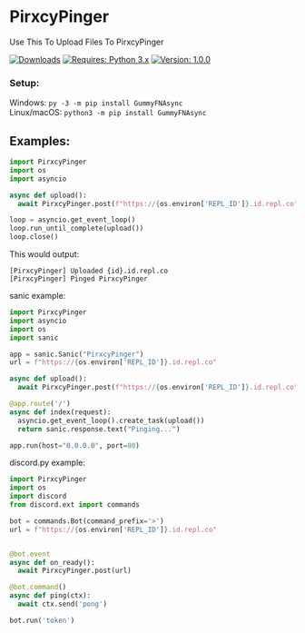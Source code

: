 # PirxcyPinger
Use This To Upload Files To PirxcyPinger

[![Downloads](https://pepy.tech/badge/PirxcyPinger)](https://pepy.tech/project/PirxcyPinger)
[![Requires: Python 3.x](https://img.shields.io/pypi/pyversions/PirxcyPinger.svg)](https://pypi.org/project/PirxcyPinger/)
[![Version: 1.0.0](https://img.shields.io/pypi/v/PirxcyPinger.svg)](https://pypi.org/project/PirxcyPinger/)

### Setup:
Windows: ``py -3 -m pip install GummyFNAsync``<br>
Linux/macOS: ``python3 -m pip install GummyFNAsync``

## Examples:
```python
import PirxcyPinger
import os
import asyncio

async def upload():
  await PirxcyPinger.post(f"https://{os.environ['REPL_ID']}.id.repl.co")

loop = asyncio.get_event_loop()
loop.run_until_complete(upload())
loop.close()
```

This would output:<br>
```
[PirxcyPinger] Uploaded {id}.id.repl.co
[PirxcyPinger] Pinged PirxcyPinger
```

sanic example:
```python
import PirxcyPinger
import asyncio
import os
import sanic

app = sanic.Sanic("PirxcyPinger")
url = f"https://{os.environ['REPL_ID']}.id.repl.co"

async def upload():
  await PirxcyPinger.post(f"https://{os.environ['REPL_ID']}.id.repl.co")

@app.route('/')
async def index(request):
  asyncio.get_event_loop().create_task(upload())
  return sanic.response.text("Pinging...")

app.run(host="0.0.0.0", port=80)
```

discord.py example:
```python
import PirxcyPinger
import os
import discord
from discord.ext import commands

bot = commands.Bot(command_prefix='>')
url = f"https://{os.environ['REPL_ID']}.id.repl.co"


@bot.event
async def on_ready():
  await PirxcyPinger.post(url)

@bot.command()
async def ping(ctx):
  await ctx.send('pong')

bot.run('token')
```
